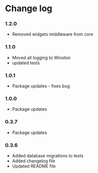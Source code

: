 # Change log

### 1.2.0

 - Removed widgets middleware from core

 
### 1.1.0

 - Moved all logging to Winston
 - updated tests

### 1.0.1

 - Package updates - fixes bug

### 1.0.0

 - Package updates

### 0.3.7

 - Package updates


### 0.3.6

 - Added database migrations to tests
 - Added changelog file
 - Updated README file
